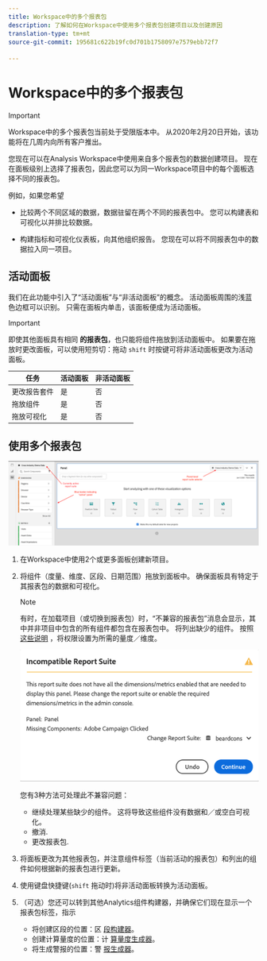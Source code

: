 ```yaml
---
title: Workspace中的多个报表包
description: 了解如何在Workspace中使用多个报表包创建项目以及创建原因
translation-type: tm+mt
source-git-commit: 195681c622b19fc0d701b1758097e7579ebb72f7

---
```



# Workspace中的多个报表包

>[!IMPORTANT]
>Workspace中的多个报表包当前处于受限版本中。 从2020年2月20日开始，该功能将在几周内向所有客户推出。

您现在可以在Analysis Workspace中使用来自多个报表包的数据创建项目。 现在在面板级别上选择了报表包，因此您可以为同一Workspace项目中的每个面板选择不同的报表包。

例如，如果您希望

* 比较两个不同区域的数据，数据驻留在两个不同的报表包中。 您可以构建表和可视化以并排比较数据。

* 构建指标和可视化仪表板，向其他组织报告。 您现在可以将不同报表包中的数据拉入同一项目。

## 活动面板

我们在此功能中引入了“活动面板”与“非活动面板”的概念。 活动面板周围的浅蓝色边框可以识别。 只需在面板内单击，该面板便成为活动面板。

>[!IMPORTANT]
>即使其他面板具有相同 **的报表包**，也只能将组件拖放到活动面板中。 如果要在拖放时更改面板，可以使用短剪切：拖动 `shift` 时按键可将非活动面板更改为活动面板。

| 任务 | 活动面板 | 非活动面板 |
|---|---|---|
| 更改报告套件 | 是 | 否 |
| 拖放组件 | 是 | 否 |
| 拖放可视化 | 是 | 否 |

## 使用多个报表包

![](assets/mrs-ui.png)

1. 在Workspace中使用2个或更多面板创建新项目。

1. 将组件（度量、维度、区段、日期范围）拖放到面板中。 确保面板具有特定于其报表包的数据和可视化。


   >[!NOTE]
   >有时，在加载项目（或切换到报表包）时，“不兼容的报表包”消息会显示，其中并非项目中包含的所有组件都包含在报表包中。 将列出缺少的组件。 按照 [这些说明](https://helpx.adobe.com/enterprise/using/manage-products-and-profiles.html#createproductprofiles) ，将权限设置为所需的量度／维度。

   ![](assets/incompat-rs.png)

   您有3种方法可处理此不兼容问题：
   * 继续处理某些缺少的组件。 这将导致这些组件没有数据和／或空白可视化。
   * 撤消.
   * 更改报表包.

1. 将面板更改为其他报表包，并注意组件标签（当前活动的报表包）和列出的组件如何根据新的报表包进行更新。

1. 使用键盘快捷键(`shift` 拖动时)将非活动面板转换为活动面板。

1. （可选）您还可以转到其他Analytics组件构建器，并确保它们现在显示一个报表包标签，指示

   * 将创建区段的位置：区 [段构建器](https://docs.adobe.com/content/help/en/analytics/components/segmentation/segmentation-workflow/seg-build.html)。
   * 创建计算量度的位置：计 [算量度生成器](https://docs.adobe.com/content/help/en/analytics/components/calculated-metrics/calcmetric-workflow/cm-build-metrics.html)。
   * 将生成警报的位置：警 [报生成器](https://docs.adobe.com/content/help/en/analytics/components/alerts/alert-builder.html)。